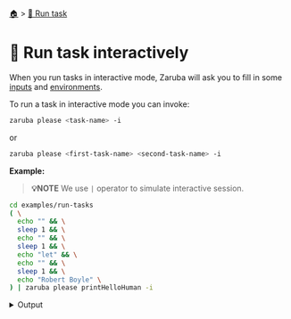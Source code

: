 <!--startTocHeader-->
[🏠](../README.md) > [🏃 Run task](README.md)
# 🏓 Run task interactively
<!--endTocHeader-->

When you run tasks in interactive mode, Zaruba will ask you to fill in some [inputs](../core-concepts/task/task-inputs.md) and [environments](../core-concepts/task/task-envs/README.md).

To run a task in interactive mode you can invoke:

```bash
zaruba please <task-name> -i
```

or

```bash
zaruba please <first-task-name> <second-task-name> -i
```

__Example:__

> __💡NOTE__ We use `|` operator to simulate interactive session.

<!--startCode-->
```bash
cd examples/run-tasks
( \
  echo "" && \
  sleep 1 && \
  echo "" && \
  sleep 1 && \
  echo "let" && \
  echo "" && \
  sleep 1 && \
  echo "Robert Boyle" \
) | zaruba please printHelloHuman -i
```
 
<details>
<summary>Output</summary>
 
```````
💀 Load additional value file
Search: █
? Do you want to load additional value file?: 
  ▸ 🏁 No
✔ 🏁 No
  ▸ 🏁 No
    📝 Yes
Search: █
? Do you want to load additional env?: 
  ▸ 🏁 No
    📝 Yes, from file
✔ 🏁 No
💀 1 of 1) humanName
Search: █
? Your name: 
  ▸ human
✔ Let me type it!
Your name: 
💀 🔎 Job Starting...
         Elapsed Time: 1.378µs
         Current Time: 09:35:53
💀 🏁 Run 🍏 'printHelloHuman' command on /home/gofrendi/zaruba/docs/examples/run-tasks
💀    🚀 printHelloHuman      🍏 hello
💀 🎉 Successfully running 🍏 'printHelloHuman' command
💀 🔎 Job Running...
         Elapsed Time: 102.097804ms
         Current Time: 09:35:53
💀 🎉 🎉🎉🎉🎉🎉🎉🎉🎉🎉🎉🎉
💀 🎉 Job Complete!!! 🎉🎉🎉
💀 🔥 Terminating
💀 🔎 Job Ended...
         Elapsed Time: 504.940875ms
         Current Time: 09:35:53
zaruba please printHelloHuman  -v 'humanName='
```````
</details>
<!--endCode-->


<!--startTocSubTopic-->
<!--endTocSubTopic-->